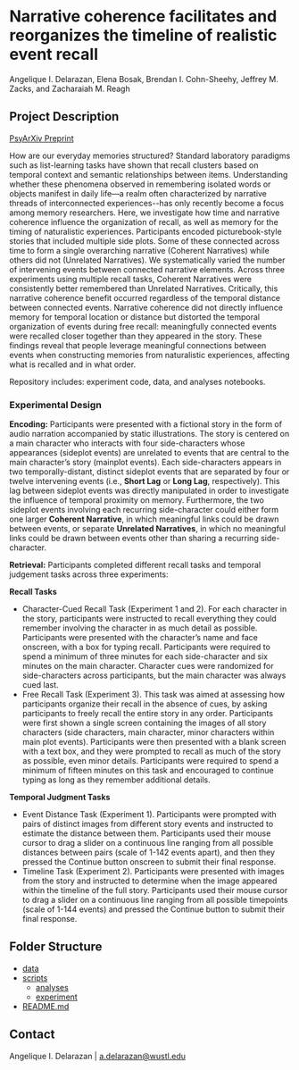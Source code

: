 # Narrative coherence facilitates and reorganizes the timeline of realistic event recall
Angelique I. Delarazan, Elena Bosak, Brendan I. Cohn-Sheehy, Jeffrey M. Zacks, and Zacharaiah M. Reagh

## Project Description
[PsyArXiv Preprint](https://osf.io/preprints/psyarxiv/dfxbg)

How are our everyday memories structured? Standard laboratory paradigms such as list-learning tasks have shown that recall clusters based on temporal context and semantic relationships between items. Understanding whether these phenomena observed in remembering isolated words or objects manifest in daily life—a realm often characterized by narrative threads of interconnected experiences--has only recently become a focus among memory researchers. Here, we investigate how time and narrative coherence influence the organization of recall, as well as memory for the timing of naturalistic experiences. Participants encoded picturebook-style stories that included multiple side plots. Some of these connected across time to form a single overarching narrative (Coherent Narratives) while others did not (Unrelated Narratives). We systematically varied the number of intervening events between connected narrative elements. Across three experiments using multiple recall tasks, Coherent Narratives were consistently better remembered than Unrelated Narratives. Critically, this narrative coherence benefit occurred regardless of the temporal distance between connected events. Narrative coherence did not directly influence memory for temporal location or distance but distorted the temporal organization of events during free recall: meaningfully connected events were recalled closer together than they appeared in the story. These findings reveal that people leverage meaningful connections between events when constructing memories from naturalistic experiences, affecting what is recalled and in what order. 

Repository includes: experiment code, data, and analyses notebooks.

### Experimental Design
**Encoding:** Participants were presented with a fictional story in the form of audio narration accompanied by static illustrations. The story is centered on a main character who interacts with four side-characters whose appearances (sideplot events) are unrelated to events that are central to the main character’s story (mainplot events). Each side-characters appears in two temporally-distant, distinct sideplot events that are separated by four or twelve intervening events (i.e., **Short Lag** or **Long Lag**, respectively). This lag between sideplot events was directly manipulated in order to investigate the influence of temporal proximity on memory. Furthermore, the two sideplot events involving each recurring side-character could either form one larger **Coherent Narrative**, in which meaningful links could be drawn between events, or separate **Unrelated Narratives**, in which no meaningful links could be drawn between events other than sharing a recurring side-character.

**Retrieval:** Participants completed different recall tasks and temporal judgement tasks across three experiments: 

**Recall Tasks**
  * Character-Cued Recall Task (Experiment 1 and 2). For each character in the story, participants were instructed to recall everything they could remember involving the character in as much detail as possible. Participants were presented with the character’s name and face onscreen, with a box for typing recall. Participants were required to spend a minimum of three minutes for each side-character and six minutes on the main character. Character cues were randomized for side-characters across participants, but the main character was always cued last.
  * Free Recall Task (Experiment 3). This task was aimed at assessing how participants organize their recall in the absence of cues, by asking participants to freely recall the entire story in any order. Participants were first shown a single screen containing the images of all story characters (side characters, main character, minor characters within main plot events). Participants were then presented with a blank screen with a text box, and they were prompted to recall as much of the story as possible, even minor details. Participants were required to spend a minimum of fifteen minutes on this task and encouraged to continue typing as long as they remember additional details.
    
**Temporal Judgment Tasks**
* Event Distance Task (Experiment 1). Participants were prompted with pairs of distinct images from different story events and instructed to estimate the distance between them. Participants used their mouse cursor to drag a slider on a continuous line ranging from all possible distances between pairs (scale of 1-142 events apart), and then they pressed the Continue button onscreen to submit their final response.
* Timeline Task (Experiment 2). Participants were presented with images from the story and instructed to determine when the image appeared within the timeline of the full story. Participants used their mouse cursor to drag a slider on a continuous line ranging from all possible timepoints (scale of 1-144 events) and pressed the Continue button to submit their final response.

## Folder Structure
 * [data](./data/)
 * [scripts](./scripts/)
    * [analyses](./scripts/analyses/)
    * [experiment](./scripts/experiment/)
 * [README.md](./README.md)

## Contact
Angelique I. Delarazan | a.delarazan@wustl.edu 
